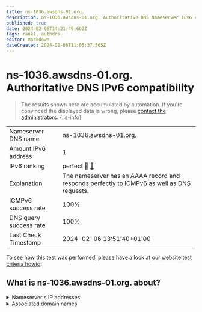 ```yaml
---
title: ns-1036.awsdns-01.org.
description: ns-1036.awsdns-01.org. Authoritative DNS Nameserver IPv6 compatibility
published: true
date: 2024-02-06T14:21:49.602Z
tags: rank1, authdns
editor: markdown
dateCreated: 2024-02-06T11:05:37.565Z
---
```


# ns-1036.awsdns-01.org. Authoritative DNS IPv6 compatibility

> The results shown here are accumulated by automation. If you're convinced the displayed data is wrong, please [contact the administrators](/howto/chat). 
{.is-info}




|   |   |
| - | - |
| Nameserver DNS name | ns-1036.awsdns-01.org.
| Amount IPv6 address | 1
| IPv6 ranking | perfect :1st_place_medal: [🔗](/howto/ranking) |
| Explanation | The nameserver has an AAAA record and responds perfectly to ICMPv6 as well as DNS requests. |
| ICMPv6 success rate | 100%|
| DNS query success rate | 100% |
| Last Check Timestamp | 2024-02-06 13:51:40+01:00 |

To see how this test was performed, please have a look at [our website test criteria howto](/howto/testcriteria/authdns)!


## What is ns-1036.awsdns-01.org. about?




<details>
<summary>Nameserver's IP addresses</summary>

2600:9000:5304:c00::1

</details>



<details>
<summary>Associated domain names</summary>

crate.io

</details>
